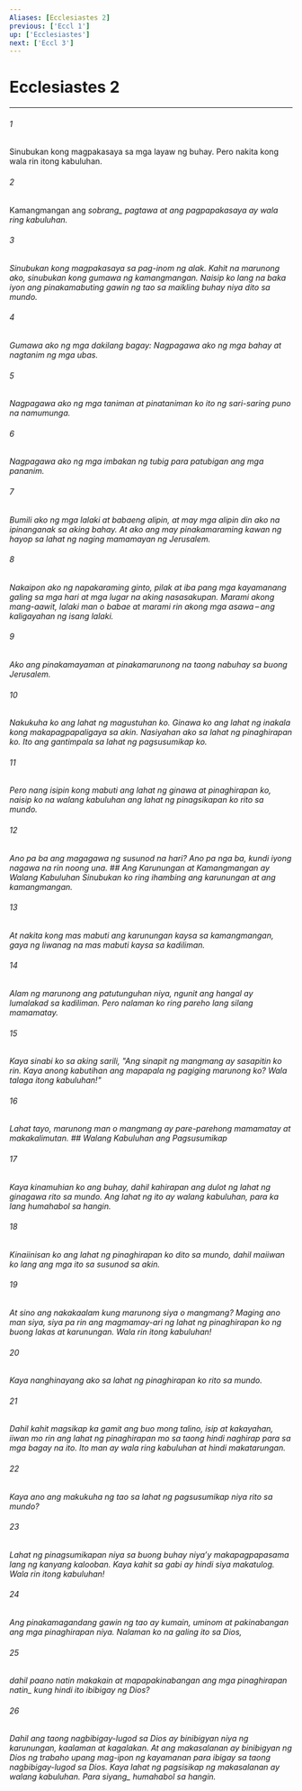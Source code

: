 ```yaml
---
Aliases: [Ecclesiastes 2]
previous: ['Eccl 1']
up: ['Ecclesiastes']
next: ['Eccl 3']
---
```

# Ecclesiastes 2

***






















###### 1 










Sinubukan kong magpakasaya sa mga layaw ng buhay. Pero nakita kong wala rin itong kabuluhan. 





















###### 2 










Kamangmangan ang <i class="trans-change">sobrang_ pagtawa at ang pagpapakasaya ay wala ring kabuluhan. 





















###### 3 










Sinubukan kong magpakasaya sa pag-inom ng alak. Kahit na marunong ako, sinubukan kong gumawa ng kamangmangan. Naisip ko lang na baka iyon ang pinakamabuting gawin ng tao sa maikling buhay niya dito sa mundo. 





















###### 4 










Gumawa ako ng mga dakilang bagay: Nagpagawa ako ng mga bahay at nagtanim ng mga ubas. 





















###### 5 










Nagpagawa ako ng mga taniman at pinataniman ko ito ng sari-saring puno na namumunga. 





















###### 6 










Nagpagawa ako ng mga imbakan ng tubig para patubigan ang mga pananim. 





















###### 7 










Bumili ako ng mga lalaki at babaeng alipin, at may mga alipin din ako na ipinanganak sa aking bahay. At ako ang may pinakamaraming kawan ng hayop sa lahat ng naging mamamayan ng Jerusalem. 





















###### 8 










Nakaipon ako ng napakaraming ginto, pilak at iba pang mga kayamanang galing sa mga hari at mga lugar na aking nasasakupan. Marami akong mang-aawit, lalaki man o babae at marami rin akong mga asawa – ang kaligayahan ng isang lalaki. 





















###### 9 










Ako ang pinakamayaman at pinakamarunong na taong nabuhay sa buong Jerusalem. 





















###### 10 










Nakukuha ko ang lahat ng magustuhan ko. Ginawa ko ang lahat ng inakala kong makapagpapaligaya sa akin. Nasiyahan ako sa lahat ng pinaghirapan ko. Ito ang gantimpala sa lahat ng pagsusumikap ko. 





















###### 11 










Pero nang isipin kong mabuti ang lahat ng ginawa at pinaghirapan ko, naisip ko na walang kabuluhan ang lahat ng pinagsikapan ko rito sa mundo. 





















###### 12 










Ano pa ba ang magagawa ng susunod na hari? Ano pa nga ba, kundi iyong nagawa na rin noong una. ## Ang Karunungan at Kamangmangan ay Walang Kabuluhan Sinubukan ko ring ihambing ang karunungan at ang kamangmangan. 





















###### 13 










At nakita kong mas mabuti ang karunungan kaysa sa kamangmangan, gaya ng liwanag na mas mabuti kaysa sa kadiliman. 





















###### 14 










Alam ng marunong ang patutunguhan niya, ngunit ang hangal ay lumalakad sa kadiliman. Pero nalaman ko ring pareho lang silang mamamatay. 





















###### 15 










Kaya sinabi ko sa aking sarili, "Ang sinapit ng mangmang ay sasapitin ko rin. Kaya anong kabutihan ang mapapala ng pagiging marunong ko? Wala talaga itong kabuluhan!" 





















###### 16 










Lahat tayo, marunong man o mangmang ay pare-parehong mamamatay at makakalimutan. ## Walang Kabuluhan ang Pagsusumikap 





















###### 17 










Kaya kinamuhian ko ang buhay, dahil kahirapan ang dulot ng lahat ng ginagawa rito sa mundo. Ang lahat ng ito ay walang kabuluhan, para ka lang humahabol sa hangin. 





















###### 18 










Kinaiinisan ko ang lahat ng pinaghirapan ko dito sa mundo, dahil maiiwan ko lang ang mga ito sa susunod sa akin. 





















###### 19 










At sino ang nakakaalam kung marunong siya o mangmang? Maging ano man siya, siya pa rin ang magmamay-ari ng lahat ng pinaghirapan ko ng buong lakas at karunungan. Wala rin itong kabuluhan! 





















###### 20 










Kaya nanghinayang ako sa lahat ng pinaghirapan ko rito sa mundo. 





















###### 21 










Dahil kahit magsikap ka gamit ang buo mong talino, isip at kakayahan, iiwan mo rin ang lahat ng pinaghirapan mo sa taong hindi naghirap para sa mga bagay na ito. Ito man ay wala ring kabuluhan at hindi makatarungan. 





















###### 22 










Kaya ano ang makukuha ng tao sa lahat ng pagsusumikap niya rito sa mundo? 





















###### 23 










Lahat ng pinagsumikapan niya sa buong buhay niyaʼy makapagpapasama lang ng kanyang kalooban. Kaya kahit sa gabi ay hindi siya makatulog. Wala rin itong kabuluhan! 





















###### 24 










Ang pinakamagandang gawin ng tao ay kumain, uminom at pakinabangan ang mga pinaghirapan niya. Nalaman ko na galing ito sa Dios, 





















###### 25 










dahil paano natin makakain at mapapakinabangan <i class="trans-change">ang mga pinaghirapan natin_ kung hindi ito ibibigay ng Dios? 





















###### 26 










Dahil ang taong nagbibigay-lugod sa Dios ay binibigyan niya ng karunungan, kaalaman at kagalakan. At ang makasalanan ay binibigyan ng Dios ng trabaho upang mag-ipon ng kayamanan para ibigay sa taong nagbibigay-lugod sa Dios. Kaya lahat ng pagsisikap ng makasalanan ay walang kabuluhan. Para <i class="trans-change">siyang_ humahabol sa hangin.

